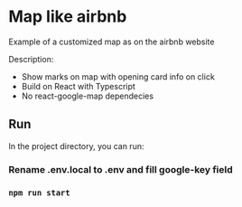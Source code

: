 # Map like airbnb

Example of a customized map as on the airbnb website

Description:
* Show marks on map with opening card info on click
* Build on React with Typescript
* No react-google-map dependecies

## Run

In the project directory, you can run:

### Rename .env.local to .env and fill google-key field
### `npm run start`
